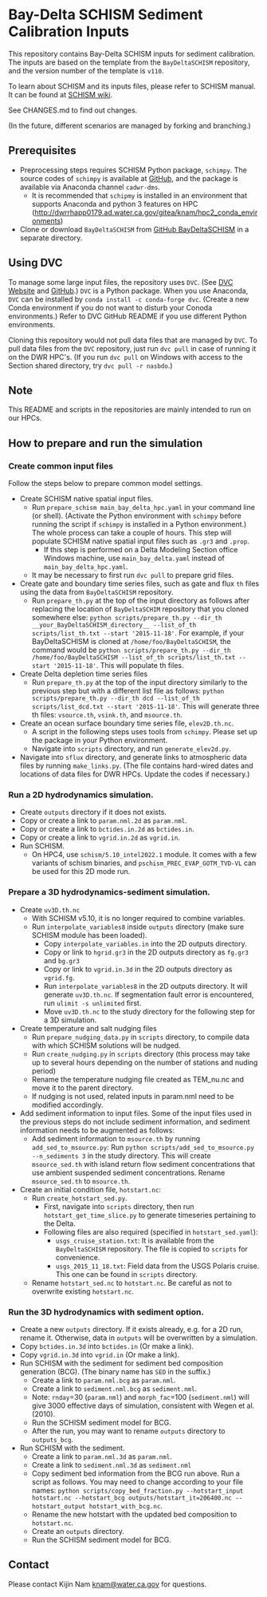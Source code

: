 # Bay-Delta SCHISM Sediment Calibration Inputs

This repository contains Bay-Delta SCHISM inputs for sediment calibration. The inputs are based on the template from the `BayDeltaSCHISM` repository, and the version number of the template is `v110`.

To learn about SCHISM and its inputs files, please refer to SCHISM manual. It can be found at [SCHISM wiki](http://ccrm.vims.edu/schismweb/schism_manual.html).

See CHANGES.md to find out changes.

(In the future, different scenarios are managed by forking and branching.)

## Prerequisites
- Preprocessing steps requires SCHISM Python package, `schimpy`. The source codes of `schimpy` is available at [GitHub](https://github.com/CADWRDeltaModeling/schimpy/), and the package is available via Anaconda channel `cadwr-dms`.
  - It is recommended that `schipmy` is installed in an environment that supports Anaconda and python 3 features on HPC (http://dwrrhapp0179.ad.water.ca.gov/gitea/knam/hpc2_conda_environments)
- Clone or download `BayDeltaSCHISM` from [GitHub BayDeltaSCHISM](https://github.com/CADWRDeltaModeling/BayDeltaSCHISM) in a separate directory.

## Using DVC
To manage some large input files, the repository uses `DVC`. (See [DVC Website](https://dvc.org/) and [GitHub](https://github.com/iterative/dvc).) `DVC` is a Python package. When you use Anaconda, `DVC` can be installed by `conda install -c conda-forge dvc`. (Create a new Conda environment if you do not want to disturb your Conoda environments.) Refer to DVC GitHub README if you use different Python environments.

Cloning this repository would not pull data files that are managed by `DVC`. To pull data files from the `DVC` repository, just run `dvc pull` in case of running it on the DWR HPC's. (If you run `dvc pull` on Windows with access to the Section shared directory, try `dvc pull -r nasbdo`.)

## Note
This README and scripts in the repositories are mainly intended to run on our HPCs.

## How to prepare and run the simulation

### Create common input files
Follow the steps below to prepare common model settings.

  - Create SCHISM native spatial input files.
    - Run `prepare_schism main_bay_delta_hpc.yaml` in your command line (or shell). (Activate the Python environment with `schimpy` before running the script if `schimpy` is installed in a Python environment.) The whole process can take a couple of hours. This step will populate SCHISM native spatial input files such as `.gr3` and `.prop`.
      * If this step is performed on a Delta Modeling Section office Windows machine, use `main_bay_delta.yaml` instead of `main_bay_delta_hpc.yaml`.
    - It may be necessary to first run `dvc pull` to prepare grid files.
  - Create gate and boundary time series files, such as gate and flux `th` files using the data from `BayDeltaSCHISM` repository.
    - Run `prepare_th.py` at the top of the input directory as follows after replacing the location of `BayDeltaSCHIM` repository that you cloned somewhere else: `python scripts/prepare_th.py --dir_th __your_BayDeltaSCHISM_directory__ --list_of_th scripts/list_th.txt --start '2015-11-18'`. For example, if your BayDeltaSCHISM is cloned at `/home/foo/BayDeltaSCHISM`, the command would be `python scripts/prepare_th.py --dir_th /home/foo/BayDeltaSCHISM --list_of_th scripts/list_th.txt --start '2015-11-18'`. This will populate th files.
  - Create Delta depletion time series files
    * Run `prepare_th.py` at the top of the input directory similarly to the previous step but with a different list file as follows: `python scripts/prepare_th.py --dir_th dcd --list_of_th scripts/list_dcd.txt --start '2015-11-18'`. This will generate three th files: `vsource.th`, `vsink.th`, and `msource.th`.
  - Create an ocean surface boundary time series file, `elev2D.th.nc`.
    - A script in the following steps uses tools from `schimpy`. Please set up the package in your Python environment.
    - Navigate into `scripts` directory, and run `generate_elev2d.py`.
  - Navigate into `sflux` directory, and generate links to atmospheric data files by running `make_links.py`. (The file contains hard-wired dates and locations of data files for DWR HPCs. Update the codes if necessary.)

### Run a 2D hydrodynamics simulation.
  - Create `outputs` directory if it does not exists.
  - Copy or create a link to `param.nml.2d` as `param.nml`.
  - Copy or create a link to `bctides.in.2d` as `bctides.in`.
  - Copy or create a link to `vgrid.in.2d` as `vgrid.in`.
  - Run SCHISM.
    - On HPC4, use `schism/5.10_intel2022.1` module. It comes with a few variants of schism binaries, and `pschism_PREC_EVAP_GOTM_TVD-VL` can be used for this 2D mode run.

### Prepare a 3D hydrodynamics-sediment simulation.
  - Create `uv3D.th.nc`
    - With SCHISM v5.10, it is no longer required to combine variables.
    - Run `interpolate_variables8` inside `outputs` directory (make sure SCHISM module has been loaded).
      - Copy `interpolate_variables.in` into the 2D outputs directory.
      - Copy or link to `hgrid.gr3` in the 2D outputs directory as  `fg.gr3` and `bg.gr3`
      - Copy or link to `vgrid.in.3d` in the 2D outputs directory as `vgrid.fg`.
      - Run `interpolate_variables8` in the 2D outputs directory. It will generate `uv3D.th.nc`. If segmentation fault error is encountered, run `ulimit -s unlimited` first.
      - Move `uv3D.th.nc` to the study directory for the following step for a 3D simulation.
  - Create temperature and salt nudging files
    - Run `prepare_nudging_data.py` in `scripts` directory, to compile data with which SCHISM solutions will be nudged.
    - Run `create_nudging.py` in `scripts` directory (this process may take up to several hours depending on the number of stations and nuding period)
    - Rename the temperature nudging file created as TEM_nu.nc and move it to the parent directory.
    * If nudging is not used, related inputs in param.nml need to be modified accordingly.
  - Add sediment information to input files. Some of the input files used in the previous steps do not include sediment information, and sediment information needs to be augmented as follows:
    * Add sediment information to `msource.th` by running `add_sed_to_msource.py`: Run `python scripts/add_sed_to_msource.py --n_sediments 3` in the study directory. This will create `msource_sed.th` with island return flow sediment concentrations that use ambient suspended sediment concentrations. Rename `msource_sed.th` to `msource.th`.
  - Create an initial condition file, `hotstart.nc`:
    - Run `create_hotstart_sed.py`.
      - First, navigate into `scripts` directory, then run `hotstart_get_time_slice.py` to generate timeseries pertaining to the Delta.
      - Following files are also required (specified in `hotstart_sed.yaml`):
        - `usgs_cruise_station.txt`: It is available from the `BayDeltaSCHISM` repository. The file is copied to `scripts` for convenience.
        - `usgs_2015_11_18.txt`: Field data from the USGS Polaris cruise. This one can be found in `scripts` directory.
    - Rename `hotstart_sed.nc` to `hotstart.nc`. Be careful as not to overwrite existing `hotstart.nc`.

### Run the 3D hydrodynamics with sediment option.
  - Create a new `outputs` directory. If it exists already, e.g. for a 2D run, rename it. Otherwise, data in `outputs` will be overwritten by a simulation.
  - Copy `bctides.in.3d` into `bctides.in` (Or make a link).
  - Copy `vgrid.in.3d` into `vgrid.in` (Or make a link).
  - Run SCHISM with the sediment for sediment bed composition generation (BCG). (The binary name has `SED` in the suffix.)
    - Create a link to `param.nml.bcg` as `param.nml`.
    - Create a link to `sediment.nml.bcg` as `sediment.nml`.
    - Note: `rnday`=30 (`param.nml`) and `morph_fac`=100 (`sediment.nml`) will give 3000 effective days of simulation, consistent with Wegen et al. (2010).
    - Run the SCHISM sediment model for BCG.
    - After the run, you may want to rename `outputs` directory to `outputs_bcg`.
  - Run SCHISM with the sediment.
    - Create a link to `param.nml.3d` as `param.nml`.
    - Create a link to `sediment.nml.3d` as `sediment.nml`
    - Copy sediment bed information from the BCG run above. Run a script as follows. You may need to change according to your file names: `python scripts/copy_bed_fraction.py --hotstart_input hotstart.nc --hotstart_bcg outputs/hotstart_it=206400.nc --hotstart_output hotstart_with_bcg.nc`.
    - Rename the new hotstart with the updated bed composition to `hotstart.nc`.
    - Create an `outputs` directory.
    - Run the SCHISM sediment model for BCG.

## Contact
Please contact Kijin Nam <knam@water.ca.gov> for questions.

